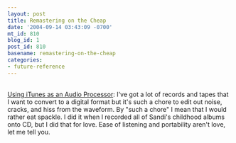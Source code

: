 ```yaml
---
layout: post
title: Remastering on the Cheap
date: '2004-09-14 03:43:09 -0700'
mt_id: 810
blog_id: 1
post_id: 810
basename: remastering-on-the-cheap
categories:
- future-reference
---
```

<br /><a href="http://www.oreillynet.com/pub/wlg/5580">Using iTunes as an Audio Processor</a>: I've got a lot of records and tapes that I want to convert to a digital format but it's such a chore to edit out noise, cracks, and hiss from the waveform. By "such a chore" I mean that I would rather eat spackle. I did it when I recorded all of Sandi's childhood albums onto CD, but I did that for love. Ease of listening and portability aren't love, let me tell you.<br /><br /><br />
